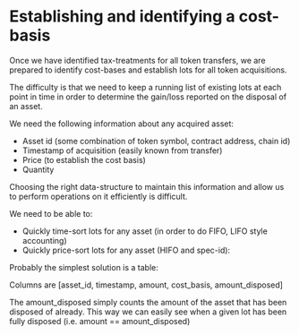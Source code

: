 # Establishing and identifying a cost-basis

Once we have identified tax-treatments for all token transfers, we are prepared to identify cost-bases and establish lots for all token acquisitions. 

The difficulty is that we need to keep a running list of existing lots at each point in time in order to determine the gain/loss reported on the disposal of an asset. 

We need the following information about any acquired asset:

- Asset id (some combination of token symbol, contract address, chain id)
- Timestamp of acquisition (easily known from transfer)
- Price (to establish the cost basis)
- Quantity

Choosing the right data-structure to maintain this information and allow us to perform operations on it efficiently is difficult. 

We need to be able to:

- Quickly time-sort lots for any asset (in order to do FIFO, LIFO style accounting)
- Quickly price-sort lots for any asset (HIFO and spec-id):    

Probably the simplest solution is a table:

Columns are [asset_id, timestamp, amount, cost_basis, amount_disposed]

The amount_disposed simply counts the amount of the asset that has been disposed of already. This way we can easily see when a given lot has been fully disposed (i.e. amount == amount_disposed)



